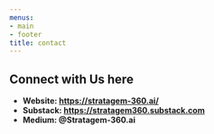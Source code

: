 ```yaml
---
menus:
- main
- footer
title: contact
---
```


## Connect with Us here
- **Website: https://stratagem-360.ai/**
- **Substack: https://stratagem360.substack.com**
- **Medium: @Stratagem-360.ai**
